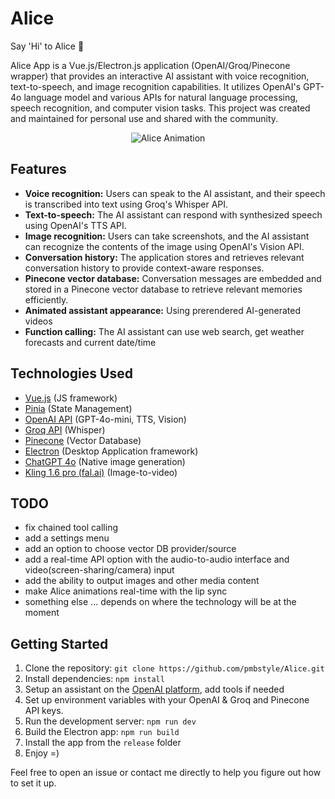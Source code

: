 # Alice

Say 'Hi' to Alice 👋

Alice App is a Vue.js/Electron.js application (OpenAI/Groq/Pinecone wrapper) that provides an interactive AI assistant with voice recognition, text-to-speech, and image recognition capabilities. It utilizes OpenAI's GPT-4o language model and various APIs for natural language processing, speech recognition, and computer vision tasks.
This project was created and maintained for personal use and shared with the community.

<p align="center">
  <img src="https://github.com/pmbstyle/Alice/blob/main/animation.gif?raw=true" alt="Alice Animation">
</p>

## Features

- **Voice recognition:** Users can speak to the AI assistant, and their speech is transcribed into text using Groq's Whisper API.
- **Text-to-speech:** The AI assistant can respond with synthesized speech using OpenAI's TTS API.
- **Image recognition:** Users can take screenshots, and the AI assistant can recognize the contents of the image using OpenAI's Vision API.
- **Conversation history:** The application stores and retrieves relevant conversation history to provide context-aware responses.
- **Pinecone vector database:** Conversation messages are embedded and stored in a Pinecone vector database to retrieve relevant memories efficiently.
- **Animated assistant appearance:** Using prerendered AI-generated videos
- **Function calling:** The AI assistant can use web search, get weather forecasts and current date/time

## Technologies Used

- [Vue.js](https://vuejs.org/) (JS framework)
- [Pinia](https://pinia.vuejs.org/) (State Management)
- [OpenAI API](https://platform.openai.com/docs/api-reference/introduction) (GPT-4o-mini, TTS, Vision)
- [Groq API](https://console.groq.com/) (Whisper)
- [Pinecone](https://www.pinecone.io/) (Vector Database)
- [Electron](https://www.electronjs.org/) (Desktop Application framework)
- [ChatGPT 4o](https://chat.com) (Native image generation)
- [Kling 1.6 pro (fal.ai)](https://fal.ai/) (Image-to-video)

## TODO
- fix chained tool calling
- add a settings menu
- add an option to choose vector DB provider/source
- add a real-time API option with the audio-to-audio interface and video(screen-sharing/camera) input
- add the ability to output images and other media content
- make Alice animations real-time with the lip sync
- something else ... depends on where the technology will be at the moment

## Getting Started

1. Clone the repository: `git clone https://github.com/pmbstyle/Alice.git`
2. Install dependencies: `npm install`
3. Setup an assistant on the [OpenAI platform](https://platform.openai.com/assistants), add tools if needed
4. Set up environment variables with your OpenAI & Groq and Pinecone API keys.
5. Run the development server: `npm run dev`
6. Build the Electron app: `npm run build`
7. Install the app from the `release` folder
8. Enjoy =)

Feel free to open an issue or contact me directly to help you figure out how to set it up.
